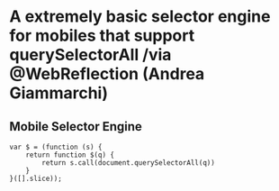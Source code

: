 # A extremely basic selector engine for mobiles that support querySelectorAll /via @WebReflection (Andrea Giammarchi)

## Mobile Selector Engine

```text
var $ = (function (s) {
    return function $(q) {
        return s.call(document.querySelectorAll(q))
    }
}([].slice));
```

